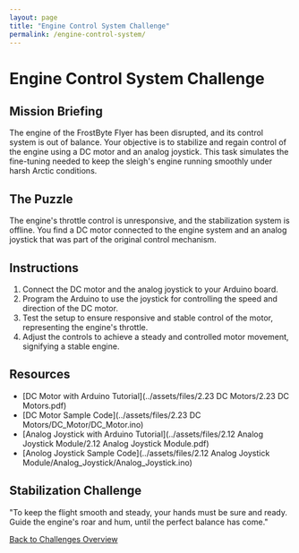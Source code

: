 ```yaml
---
layout: page
title: "Engine Control System Challenge"
permalink: /engine-control-system/
---
```


# Engine Control System Challenge

## Mission Briefing
The engine of the FrostByte Flyer has been disrupted, and its control system is out of balance. Your objective is to stabilize and regain control of the engine using a DC motor and an analog joystick. This task simulates the fine-tuning needed to keep the sleigh's engine running smoothly under harsh Arctic conditions.

## The Puzzle
The engine's throttle control is unresponsive, and the stabilization system is offline. You find a DC motor connected to the engine system and an analog joystick that was part of the original control mechanism.

## Instructions
1. Connect the DC motor and the analog joystick to your Arduino board.
2. Program the Arduino to use the joystick for controlling the speed and direction of the DC motor.
3. Test the setup to ensure responsive and stable control of the motor, representing the engine's throttle.
4. Adjust the controls to achieve a steady and controlled motor movement, signifying a stable engine.

## Resources
- [DC Motor with Arduino Tutorial](../assets/files/2.23 DC Motors/2.23 DC Motors.pdf)
- [DC Motor Sample Code](../assets/files/2.23 DC Motors/DC_Motor/DC_Motor.ino)
- [Analog Joystick with Arduino Tutorial](../assets/files/2.12 Analog Joystick Module/2.12 Analog Joystick Module.pdf)
- [Anolog Joystick Sample Code](../assets/files/2.12 Analog Joystick Module/Analog_Joystick/Analog_Joystick.ino)

## Stabilization Challenge
"To keep the flight smooth and steady, your hands must be sure and ready.  
Guide the engine's roar and hum, until the perfect balance has come."

[Back to Challenges Overview](/challenges/)
